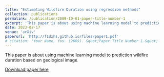 ```yaml
---
title: "Estimating Wildfire Duration using regression methods"
collection: publications
permalink: /publication/2009-10-01-paper-title-number-1
excerpt: 'This paper is about using machine learning model to prediction wildfire duration based on geological image.'
date: 2023-08-17
venue: 'arXiv'
paperurl: 'http://f1dxhs.github.io/files/paper1.pdf'
# citation: 'Your Name, You. (2009). &quot;Paper Title Number 1.&quot; <i>Journal 1</i>. 1(1).'
---
```

This paper is about using machine learning model to prediction wildfire duration based on geological image.

[Download paper here](https://arxiv.org/abs/2308.08936)

<!-- Recommended citation: Your Name, You. (2009). "Paper Title Number 1." <i>Journal 1</i>. 1(1). -->